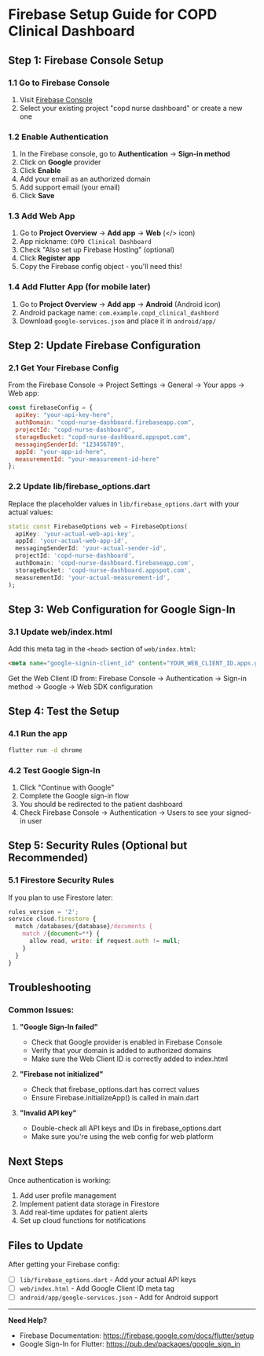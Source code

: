 # Firebase Setup Guide for COPD Clinical Dashboard

## Step 1: Firebase Console Setup

### 1.1 Go to Firebase Console
1. Visit [Firebase Console](https://console.firebase.google.com/)
2. Select your existing project "copd nurse dashboard" or create a new one

### 1.2 Enable Authentication
1. In the Firebase console, go to **Authentication** → **Sign-in method**
2. Click on **Google** provider
3. Click **Enable**
4. Add your email as an authorized domain
5. Add support email (your email)
6. Click **Save**

### 1.3 Add Web App
1. Go to **Project Overview** → **Add app** → **Web** (</> icon)
2. App nickname: `COPD Clinical Dashboard`
3. Check "Also set up Firebase Hosting" (optional)
4. Click **Register app**
5. Copy the Firebase config object - you'll need this!

### 1.4 Add Flutter App (for mobile later)
1. Go to **Project Overview** → **Add app** → **Android** (Android icon)
2. Android package name: `com.example.copd_clinical_dashbord`
3. Download `google-services.json` and place it in `android/app/`

## Step 2: Update Firebase Configuration

### 2.1 Get Your Firebase Config
From the Firebase Console → Project Settings → General → Your apps → Web app:

```javascript
const firebaseConfig = {
  apiKey: "your-api-key-here",
  authDomain: "copd-nurse-dashboard.firebaseapp.com",
  projectId: "copd-nurse-dashboard",
  storageBucket: "copd-nurse-dashboard.appspot.com",
  messagingSenderId: "123456789",
  appId: "your-app-id-here",
  measurementId: "your-measurement-id-here"
};
```

### 2.2 Update lib/firebase_options.dart
Replace the placeholder values in `lib/firebase_options.dart` with your actual values:

```dart
static const FirebaseOptions web = FirebaseOptions(
  apiKey: 'your-actual-web-api-key',
  appId: 'your-actual-web-app-id',
  messagingSenderId: 'your-actual-sender-id',
  projectId: 'copd-nurse-dashboard',
  authDomain: 'copd-nurse-dashboard.firebaseapp.com',
  storageBucket: 'copd-nurse-dashboard.appspot.com',
  measurementId: 'your-actual-measurement-id',
);
```

## Step 3: Web Configuration for Google Sign-In

### 3.1 Update web/index.html
Add this meta tag in the `<head>` section of `web/index.html`:

```html
<meta name="google-signin-client_id" content="YOUR_WEB_CLIENT_ID.apps.googleusercontent.com">
```

Get the Web Client ID from:
Firebase Console → Authentication → Sign-in method → Google → Web SDK configuration

## Step 4: Test the Setup

### 4.1 Run the app
```bash
flutter run -d chrome
```

### 4.2 Test Google Sign-In
1. Click "Continue with Google"
2. Complete the Google sign-in flow
3. You should be redirected to the patient dashboard
4. Check Firebase Console → Authentication → Users to see your signed-in user

## Step 5: Security Rules (Optional but Recommended)

### 5.1 Firestore Security Rules
If you plan to use Firestore later:

```javascript
rules_version = '2';
service cloud.firestore {
  match /databases/{database}/documents {
    match /{document=**} {
      allow read, write: if request.auth != null;
    }
  }
}
```

## Troubleshooting

### Common Issues:

1. **"Google Sign-In failed"**
   - Check that Google provider is enabled in Firebase Console
   - Verify that your domain is added to authorized domains
   - Make sure the Web Client ID is correctly added to index.html

2. **"Firebase not initialized"**
   - Check that firebase_options.dart has correct values
   - Ensure Firebase.initializeApp() is called in main.dart

3. **"Invalid API key"**
   - Double-check all API keys and IDs in firebase_options.dart
   - Make sure you're using the web config for web platform

## Next Steps

Once authentication is working:
1. Add user profile management
2. Implement patient data storage in Firestore
3. Add real-time updates for patient alerts
4. Set up cloud functions for notifications

## Files to Update

After getting your Firebase config:
- [ ] `lib/firebase_options.dart` - Add your actual API keys
- [ ] `web/index.html` - Add Google Client ID meta tag
- [ ] `android/app/google-services.json` - Add for Android support

---

**Need Help?** 
- Firebase Documentation: https://firebase.google.com/docs/flutter/setup
- Google Sign-In for Flutter: https://pub.dev/packages/google_sign_in 